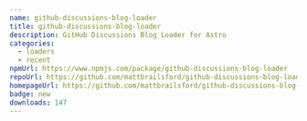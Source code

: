 ```yaml
---
name: github-discussions-blog-loader
title: github-discussions-blog-loader
description: GitHub Discussions Blog Loader for Astro
categories:
  - loaders
  - recent
npmUrl: https://www.npmjs.com/package/github-discussions-blog-loader
repoUrl: https://github.com/mattbrailsford/github-discussions-blog-loader
homepageUrl: https://github.com/mattbrailsford/github-discussions-blog-loader
badge: new
downloads: 147
---
```

